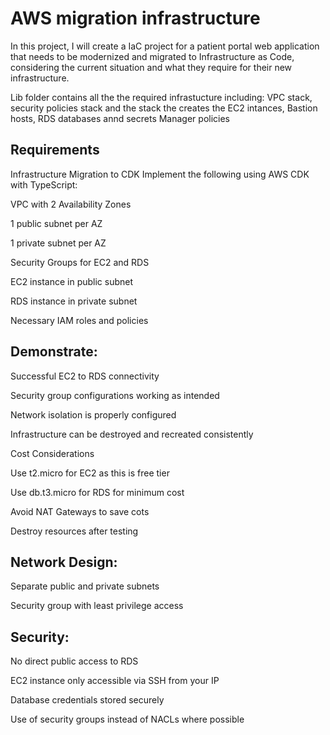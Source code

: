 # AWS migration infrastructure

In this project, I will create a IaC project for a patient portal web application that needs to be modernized and migrated to Infrastructure as Code, considering the current situation and what they require for their new infrastructure.

Lib folder contains all the the required infrastucture including: VPC stack, security policies stack and the stack the creates the EC2 intances, Bastion hosts, RDS databases annd secrets Manager policies

## Requirements
Infrastructure Migration to CDK
Implement the following using AWS CDK with TypeScript:

VPC with 2 Availability Zones

1 public subnet per AZ

1 private subnet per AZ

Security Groups for EC2 and RDS

EC2 instance in public subnet

RDS instance in private subnet

Necessary IAM roles and policies

## Demonstrate:

Successful EC2 to RDS connectivity

Security group configurations working as intended

Network isolation is properly configured

Infrastructure can be destroyed and recreated consistently

Cost Considerations

Use t2.micro for EC2 as this is free tier

Use db.t3.micro for RDS for minimum cost

Avoid NAT Gateways to save cots

Destroy resources after testing

## Network Design:

Separate public and private subnets

Security group with least privilege access

## Security:

No direct public access to RDS

EC2 instance only accessible via SSH from your IP

Database credentials stored securely

Use of security groups instead of NACLs where possible

